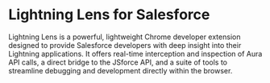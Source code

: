 # Lightning Lens for Salesforce

Lightning Lens is a powerful, lightweight Chrome developer extension designed to provide Salesforce developers with deep insight into their Lightning applications. It offers real-time interception and inspection of Aura API calls, a direct bridge to the JSforce API, and a suite of tools to streamline debugging and development directly within the browser.
